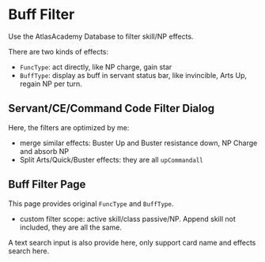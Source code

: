 # Buff Filter

Use the AtlasAcademy Database to filter skill/NP effects.

There are two kinds of effects:

- `FuncType`: act directly, like NP charge, gain star
- `BuffType`: display as buff in servant status bar, like invincible, Arts Up, regain NP per turn.

## Servant/CE/Command Code Filter Dialog

Here, the filters are optimized by me:

- merge similar effects: Buster Up and Buster resistance down, NP Charge and absorb NP
- Split Arts/Quick/Buster effects: they are all `upCommandall`

## Buff Filter Page

This page provides original `FuncType` and `BuffType`.

- custom filter scope: active skill/class passive/NP. Append skill not included, they are all the same.

A text search input is also provide here, only support card name and effects search here.
